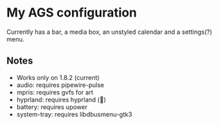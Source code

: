 # My AGS configuration
Currently has a bar, a media box, an unstyled calendar and a settings(?) menu.

## Notes
- Works only on 1.8.2 (current)
- audio: requires pipewire-pulse
- mpris: requires gvfs for art
- hyprland: requires hyprland (🤯)
- battery: requires upower
- system-tray: requires libdbusmenu-gtk3
